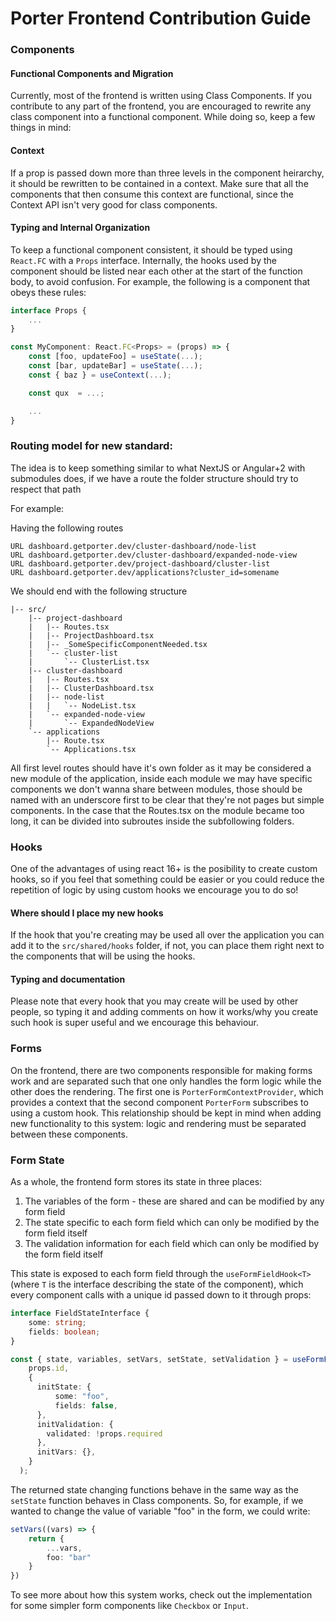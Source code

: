 # Porter Frontend Contribution Guide

### Components

#### Functional Components and Migration

Currently, most of the frontend is written using Class Components. If you contribute to any part of the frontend, you are encouraged to rewrite any class component into a functional component. While doing so, keep a few things in mind:

#### Context

If a prop is passed down more than three levels in the component heirarchy, it should be rewritten to be contained in a context. Make sure that all the components that then consume this context are functional, since the Context API isn't very good for class components.

#### Typing and Internal Organization

To keep a functional component consistent, it should be typed using `React.FC` with a `Props` interface. Internally, the hooks used by the component should be listed near each other at the start of the function body, to avoid confusion. For example, the following is a component that obeys these rules:

```typescript
interface Props {
    ...
}

const MyComponent: React.FC<Props> = (props) => {
    const [foo, updateFoo] = useState(...);
    const [bar, updateBar] = useState(...);
    const { baz } = useContext(...);

    const qux  = ...;

    ...
}
```

### Routing model for new standard:

The idea is to keep something similar to what NextJS or Angular+2 with submodules does, if we have a route the folder structure should try to respect that path

For example:

Having the following routes

```
URL dashboard.getporter.dev/cluster-dashboard/node-list
URL dashboard.getporter.dev/cluster-dashboard/expanded-node-view
URL dashboard.getporter.dev/project-dashboard/cluster-list
URL dashboard.getporter.dev/applications?cluster_id=somename
```

We should end with the following structure

```
|-- src/
    |-- project-dashboard
 	|	|-- Routes.tsx
    |   |-- ProjectDashboard.tsx
 	|	|-- _SomeSpecificComponentNeeded.tsx
 	|	`-- cluster-list
 	|		`-- ClusterList.tsx
    |-- cluster-dashboard
 	|	|-- Routes.tsx
 	|	|-- ClusterDashboard.tsx
 	|	|-- node-list
 	|	|	`-- NodeList.tsx
 	|	`-- expanded-node-view
 	|		`-- ExpandedNodeView
    `-- applications
        |-- Route.tsx
        `-- Applications.tsx
```

All first level routes should have it's own folder as it may be considered a new module of the application, inside each module we may have specific components we don't wanna share between modules, those should be named with an underscore first to be clear that they're not pages but simple components.
In the case that the Routes.tsx on the module became too long, it can be divided into subroutes inside the subfollowing folders.

### Hooks

One of the advantages of using react 16+ is the posibility to create custom hooks, so if you feel that something could be easier or you could reduce the repetition of logic by using custom hooks we encourage you to do so!

#### Where should I place my new hooks

If the hook that you're creating may be used all over the application you can add it to the `src/shared/hooks` folder, if not, you can place them right next to the components that will be using the hooks.

#### Typing and documentation

Please note that every hook that you may create will be used by other people, so typing it and adding comments on how it works/why you create such hook is super useful and we encourage this behaviour.

### Forms

On the frontend, there are two components responsible for making forms work and are separated such that one only handles 
the form logic while the other does the rendering. The first one is `PorterFormContextProvider`,
which provides a context that the second component `PorterForm` subscribes to using a custom hook.
This relationship should be kept in mind when adding new functionality to this system: logic and rendering must be
separated between these components.

### Form State
As a whole, the frontend form stores its state in three places:
1. The variables of the form - these are shared and can be modified by any form field
2. The state specific to each form field which can only be modified by the form field itself
3. The validation information for each field which can only be modified by the form field itself

This state is exposed to each form field through the `useFormFieldHook<T>` (where `T` is the interface describing the state of the component), which every component calls with a unique id passed down
to it through props:
```typescript
interface FieldStateInterface {
    some: string;
    fields: boolean;
}

const { state, variables, setVars, setState, setValidation } = useFormField<FieldStateInterface>(
    props.id,
    {
      initState: {
          some: "foo",
          fields: false,
      },
      initValidation: {
        validated: !props.required
      },
      initVars: {},
    }
  );
```
The returned state changing functions behave in the same way as the `setState` function behaves in Class components. So,
for example, if we wanted to change the value of variable "foo" in the form, we could write:
```typescript
setVars((vars) => {
    return {
        ...vars,
        foo: "bar"
    }
})
```
To see more about how this system works, check out the implementation for some simpler form components like `Checkbox` or 
`Input`.
